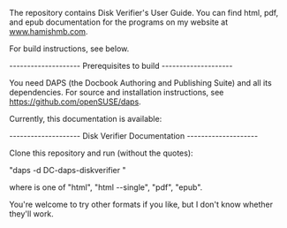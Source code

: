 The repository contains Disk Verifier's User Guide.
You can find html, pdf, and epub documentation for the programs on my website at www.hamishmb.com.

For build instructions, see below.

-------------------- Prerequisites to build --------------------

You need DAPS (the Docbook Authoring and Publishing Suite) and all its dependencies. For source and installation instructions, see https://github.com/openSUSE/daps.

Currently, this documentation is available:

-------------------- Disk Verifier Documentation --------------------

Clone this repository and run (without the quotes):

"daps -d DC-daps-diskverifier <format>"

where <format> is one of "html", "html --single", "pdf", "epub".

You're welcome to try other formats if you like, but I don't know whether they'll work. 
